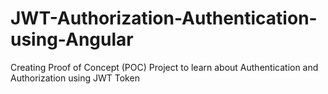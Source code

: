 # JWT-Authorization-Authentication-using-Angular
Creating Proof of Concept (POC) Project to learn about Authentication and Authorization using JWT Token
